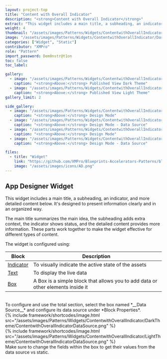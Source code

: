 ```yaml
---
layout: project-top
title: "Content with Overall Indicator"
description: "<strong>Content with Overall Indicator</strong>"
extract: "This widget includes a main title, a subheading, an indicator, and more detailed content below."
weight: 4
thumbnail: "/assets/images/Patterns/Widgets/ContentwithOverallIndicator/DarkTheme/ContentwithOverallIndicatorPublishedMode.png"
image: "/assets/images/Patterns/Widgets/ContentwithOverallIndicator/DarkTheme/ContentwithOverallIndicatorPublishedMode.png"
categories: ["Widget", "Static"]
contributor: "XMPro"
role: "Pattern"
import_password: Dem0nstr@t1on
toc: false
toc_label: 

gallery:
  - image: "/assets/images/Patterns/Widgets/ContentwithOverallIndicator/DarkTheme/ContentwithOverallIndicatorPublishedMode.png"
    caption: "<strong>Above:</strong> Published View Dark Theme"
  - image: "/assets/images/Patterns/Widgets/ContentwithOverallIndicator/LightTheme/ContentwithOverallIndicatorPublishedMode.png"
    caption: "<strong>Above:</strong> Published View Light Theme"
gallery_limit: 2

side_gallery:
  - image: "/assets/images/Patterns/Widgets/ContentwithOverallIndicator/DarkTheme/ContentwithOverallIndicatorDesignMode.png"
    caption: "<strong>Above:</strong> Design Mode"
  - image: "/assets/images/Patterns/Widgets/ContentwithOverallIndicator/DarkTheme/ContentwithOverallIndicatorDataSource.png"
    caption: "<strong>Above:</strong> Design Mode - Data Source"
  - image: "/assets/images/Patterns/Widgets/ContentwithOverallIndicator/LightTheme/ContentwithOverallIndicatorDesignMode.png"
    caption: "<strong>Above:</strong> Design Mode"
  - image: "/assets/images/Patterns/Widgets/ContentwithOverallIndicator/LightTheme/ContentwithOverallIndicatorDataSource.png"
    caption: "<strong>Above:</strong> Design Mode - Data Source"

files:
  - title: "Widget"
    link: "https://github.com/XMPro/Blueprints-Accelerators-Patterns/blob/master/Patterns/Widgets/Content%20with%20Overall%20Indicator.xwid"
    image: "/assets/images/icons/AD.png"
---
```


## App Designer Widget
This widget includes a main title, a subheading, an indicator, and more detailed content below. It's designed to present information clearly and in an organized way. 

The main title summarizes the main idea, the subheading adds extra context, the indicator shows status, and the detailed content provides more information. These parts work together to make the widget effective for different types of content.

The widget is configured using: 

| Block                                  | Description                                                  |
| -------------------------------------- | ------------------------------------------------------------ |
| [Indicator](https://documentation.xmpro.com/blocks-toolbox/basic/indicator) | To visually indicate the active state of the assets |
| [Text](https://documentation.xmpro.com/blocks-toolbox/basic/text) | To display the live data |
| [Box](https://documentation.xmpro.com/blocks-toolbox/layout/box-and-data-repeater-box) | A Box is a simple block that allows you to add data or other elements inside it |

<br />
To configure and use the total section, select the box named *__Data Source__* and configure its data source under *Block Properties*.  
<div class="inline_image">{% include framework/shortcodes/image.html src="/assets/images/Patterns/Widgets/ContentwithOverallIndicator/DarkTheme/ContentwithOverallIndicatorDataSource.png" %}</div>
<div class="inline_image">{% include framework/shortcodes/image.html src="/assets/images/Patterns/Widgets/ContentwithOverallIndicator/LightTheme/ContentwithOverallIndicatorDataSource.png" %}</div>
Make sure to change the fields within the box to get their values from the data source vs static.